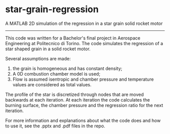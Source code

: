 # star-grain-regression
A MATLAB 2D simulation of the regression in a star grain solid rocket motor

--------------------------------------------------------------------------------------------------------------------------------
This code was written for a Bachelor's final project in Aerospace Engineering at Politecnico di Torino.
The code simulates the regression of a star shaped grain in a solid rocket motor.

Several assumptions are made:
1. the grain is homogeneous and has constant density;
2. A 0D combustion chamber model is used;
3. Flow is assumed isentropic and chamber pressure and temperature values are considered as total values.

The profile of the star is discretized through nodes that are moved backwards at each iteration.
At each iteration the code calculates the burning surface, the chamber pressure and the regression ratio for the next iteration.

For more information and explanations about what the code does and how to use it, see the .pptx and .pdf files in the repo.
